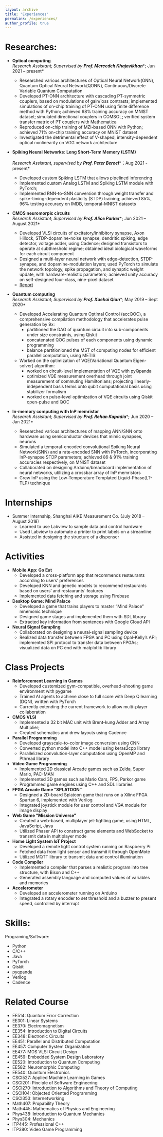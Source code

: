 ```yaml
---
layout: archive
title: "Experiences"
permalink: /experiences/
author_profile: true
---
```


Researches:
======

* **Optical computing**<br/>
  *Research Assistant; Supervised by* ***Prof. Mercedeh Khajavikhan****; Jun 2021 – present*
  * Researched various architectures of Optical Neural Network(ONN), Quantum Optical Neural Network(QONN), Continuous/Discrete Variable Quantum Computation
  * Developed PT-ONN architecture with cascading PT-symmetric couplers, based on modulations of gain/loss contrasts; implemented simulations of on-chip training of PT-ONN using finite difference method with Python; achieved 68% training accuracy on MNIST dataset; simulated directional couplers in COMSOL; verified system transfer matrix of PT couplers with Mathematica
  * Reproduced on-chip training of MZI-based ONN with Python; achieved 71% on-chip training accuracy on MNIST dataset
  * Investigated the detrimental effect of V-shaped, intensity-dependent optical nonlinearity on VGG network architecture
* **Spiking Neural Networks: Long Short-Term Memory (LSTM)**<br/>	
  *Research Assistant, supervised by* ***Prof. Peter Bereel****；Aug 2021 - present*
  * Developed custom Spiking LSTM that allows pipelined inferencing
  * Implemented custom Analog LSTM and Spiking LSTM module with PyTorch; 
  * Implemented RNN-to-SNN conversion through weight transfer and spike-timing-dependent plasticity (STDP) training; achieved 85%, 96% testing accuracy on IMDB, temporal-MNIST datasets

* **CMOS neuromorpic circuits**<br/>
  *Research Assistant; Supervised by* ***Prof. Alice Parker****; Jun 2021 – August 2021*
  * Developed VLSI circuits of excitatory/inhibitory synapse, Axon Hillock, STDP-dopamine-noise synapse, dendritic spiking, edge detector, voltage adder, using Cadence; designed transistors to operate at subthreshold regime; obtained ideal biological waveforms for each circuit component
  * Designed a multi-layer neural network with edge-detection, STDP-synapse, and dopamine-modulation layers; used PyTorch to simulate the network topology, spike propagation, and synaptic weight update, with hardware-realistic parameters; achieved unity accuracy on self-designed four-class, nine-pixel dataset
  * [Report](https://haoqindeng.github.io/images/report.pdf)<br/> 

* **Quantum computing**<br/>
  *Research Assistant; Supervised by* ***Prof. Xuehai Qian****; May 2019 – Sept 2020*
  * Developed Accelerating Quantum Optimal Control (accQOC), a comprehensive compilation methodology that accelerates pulse generation by 9x:
    * partitioned the DAG of quantum circuit into sub-components under size constraints, using Qiskit
    * concatenated QOC pulses of each components using dynamic programming
    * balance partitionioned the MST of computing nodes for efficient parallel computation, using METIS
  * Worked on the optimization of VQE(Variational Quantum Eigen-solver) algorithm:
    * worked on circuit-level implementation of VQE with pyQpanda
    * optimized VQE measurement overhead through joint measurement of commuting Hamiltonians; projecting linearly-independent basis terms onto qubit computational basis using stabilizer formalism
    * worked on pulse-level optimization of VQE circuits using Qiskit open-pulse and QOC

* **In-memory computing with InP memristor**<br/>
  *Research Assistant; Supervised by* ***Prof. Rehan Kapadia****; Jun 2020 – Jan 2021*
  *	Researched various architectures of mapping ANN/SNN onto hardware using semiconductor devices that mimic synapses, neurons
  * Simulated a temporal-encoded convolutional Spiking Neural Network(SNN) and a rate-encoded SNN with PyTorch, incorporating InP-synapse STDP parameters; achieved 89 & 91% training accuracies respectively, on MNIST dataset
  * Collaborated on designing Arduino/breadboard implementation of neural networks, utilizing a crossbar array of InP memristors
  * Grew InP using the Low-Temperature Templated Liquid-Phase(LT-TLP) technique



Internships
======

* Summer Internship, Shanghai AIKE Measurement Co. (July 2018 – August 2018)
  *	Learned to use Labview to sample data and control hardware
  * Used Labview to automate a printer to print labels on a streamline
  * Assisted in designing the structure of a dispenser

Activities
======

* **Mobile App: Go Eat**
  *	Developed a cross-platform app that recommends restaurants according to users’ preferences
  * Developed KNN and genetic models to recommend restaurants based on users’ and restaurants’ features
  * Implemented data fetching and storage using Firebase
* **Desktop Game: Mind Palace**
  *	Developed a game that trains players to master ”Mind Palace” mnemonic technique
  * Designed game stages and implemented them with SDL library
  * Extracted key information from sentences with Google Cloud API
* **Neural Signal Sampling**
  * Collaborated on designing a neural-signal sampling device
  * Realized data transfer between FPGA and PC using Opal-Kelly’s API; implemented SPI protocol to transfer data between FPGAs; visualized data on PC end with matplotlib library




Class Projects
======
* **Reinforcement Learning in Games**
  * Developed customized gym-compatible, overhead-shooting game environment with pygame
  * Trained AI agents to achieve close to full score with Deep Q learning (DQN), written with PyTorch
  * Currently extending the current framework to allow multi-player collaboration
* **CMOS VLSI** 
  *	Implemented a 32 bit MAC unit with Brent-kung Adder and Array Multiplier; 
  *	Created schematics and drew layouts using Cadence
* **Parallel Programming**
  *	Developed grayscale-to-color image conversion using CNN
  *	Converted python model into C++ model using keras2cpp library
  *	Parallelized convolution-layer computation using OpenMP and Pthread library
* **Video Game Programming**	
  *	Implemented 2D classical Arcade games such as Zelda, Super Mario, PAC-MAN
  *	Implemented 3D games such as Mario Cars, FPS, Parkor game
  *	Programmed game engines using C++ and SDL libraries
* **FPGA Arcade Game “SPLATOON”**
  *	Designed a 2D-board Splatoon game that runs on a Xilinx FPGA Spartan 6, implemented with Verilog
  *	Integrated joystick module for user control and VGA module for image display 
* **Web Game “Mission Universe”**
  *	Created a web-based, multiplayer jet-fighting game, using HTML, JavaScript, Java
  *	Utilized Phaser API to construct game elements and WebSocket to transmit data in multiplayer mode
* **Home Light System IoT Project**
  *	Developed a remote light control system running on Raspberry Pi
  *	Fetched data from light sensor and transmit it through OpenMote
  *	Utilized MQTT library to transmit data and control illumination
* **Code Compiler**
  *	Implemented a compiler that parses a realistic program into tree structure, with Bison and C++
  *	Generated assembly language and computed values of variables and memories
* **Accelerometer**
  *	Developed an accelerometer running on Arduino
  *	Integrated a rotary encoder to set threshold and a buzzer to present speed, controlled by interrupt

Skills:
======
Programing/Software:
* Python 
* C/C++
* Java
* PyTorch
* Qiskit
* pyqpanda
* Verilog
* Cadence

Related Course
======
* EE514: Quantum Error Correction
* EE301: Linear Systems 
* EE370: Electromagnetism 
* EE354: Introduction to Digital Circuits
* EE348: Electronic Circuits
* EE451: Parallel and Distributed Computation
* EE457: Computer System Organization
* EE477: MOS VLSI Circuit Design
* EE459: Embedded System Design Laboratory
* EE520: Introduction to Quantum Computing
* EE582: Neuromorphic Computing
* EE540: Quantum Electronics
* CSCI527: Applied Machine Learning in Games
* CSCI201: Pinciple of Software Engineering
* CSCI270: Introduction to Algorithms and Theory of Computing
* CSCI104: Objected Oriented Programming
* CSCI353: Internetworking
* Math407: Propability Theory
* Math445: Mathematics of Physics and Engineering
* Phys438: Introduction to Quantum Mechanics
* Phys304: Mechanics
* ITP445: Professional C++
* ITP380: Video Game Programming

